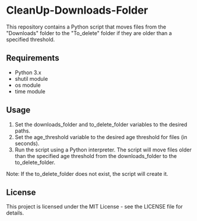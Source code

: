 <html>
<head>

</head>
<body>
  <h1>CleanUp-Downloads-Folder</h1>
  <p>This repository contains a Python script that moves files from the "Downloads" folder to the "To_delete" folder if they are older than a specified threshold.</p>
  <h2>Requirements</h2>
  <ul>
    <li>Python 3.x</li>
    <li>shutil module</li>
    <li>os module</li>
    <li>time module</li>
  </ul>
  <h2>Usage</h2>
  <ol>
    <li>Set the downloads_folder and to_delete_folder variables to the desired paths.</li>
    <li>Set the age_threshold variable to the desired age threshold for files (in seconds).</li>
    <li>Run the script using a Python interpreter. The script will move files older than the specified age threshold from the downloads_folder to the to_delete_folder.</li>
  </ol>
  <p>Note: If the to_delete_folder does not exist, the script will create it.</p>
  <h2>License</h2>
  <p>This project is licensed under the MIT License - see the LICENSE file for details.</p>
</body>
</html>
